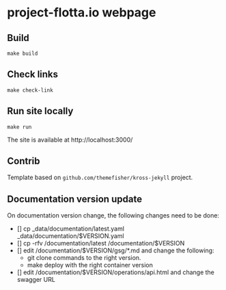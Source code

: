 # project-flotta.io webpage


## Build

```
make build
```

## Check links

```
make check-link
```

## Run site locally

```
make run
```
The site is available at http://localhost:3000/

## Contrib

Template based on `github.com/themefisher/kross-jekyll` project.


## Documentation version update

On documentation version change, the following changes need to be done:

- [] cp _data/documentation/latest.yaml _data/documentation/$VERSION.yaml
- [] cp -rfv /documentation/latest /documentation/$VERSION
- [] edit /documentation/$VERSION/gsg/*.md and change the following:
  - git clone commands to the right version.
  - make deploy with the right container version
- [] edit /documentation/$VERSION/operations/api.html and change the swagger URL

